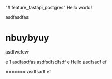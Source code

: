 "# feature_fastapi_postgres"
Hello world!

asdfasdfas

nbuybyuy
=======
asdfwefew

e
1
asdfasdfas
asdfsdfsdfsdf
e
Hello
asdfsadf
ef

=======
asdfsadf
ef


